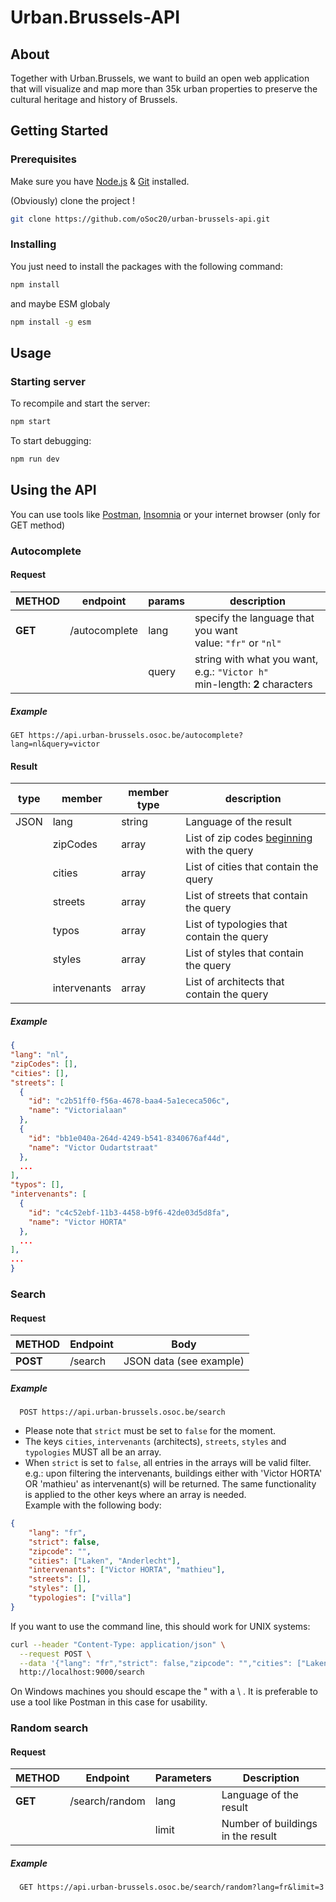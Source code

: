 # Urban.Brussels-API

## About

Together with Urban.Brussels, we want to build an open web application that will visualize and map more than 35k urban properties to preserve the cultural heritage and history of Brussels. 

## Getting Started

### Prerequisites

Make sure you have [Node.js](https://nodejs.org/) & [Git](https://git-scm.com/) installed.

(Obviously) clone the project !
```sh
git clone https://github.com/oSoc20/urban-brussels-api.git
```


### Installing

You just need to install the packages with the following command:
```sh
npm install
```

and maybe ESM globaly
```sh
npm install -g esm
```

## Usage

### Starting server

To recompile and start the server:
```sh
npm start
```

To start debugging:
```sh
npm run dev
```

## Using the API

You can use tools like [Postman](https://www.postman.com/), [Insomnia](https://insomnia.rest/) or your internet browser (only for GET method)

  ### Autocomplete

  #### Request

  | METHOD | endpoint | params | description |
  |--------|----------|--------|-------------|
  | **GET** | /autocomplete | lang  | specify the language that you want<br />value: `"fr"` or `"nl"` |
  |         |               | query | string with what you want, e.g.: `"Victor h"` <br /> min-length: **2** characters|

  ##### Example
  ```http request
  GET https://api.urban-brussels.osoc.be/autocomplete?lang=nl&query=victor
  ```

  #### Result

  | type | member | member type | description |
  |------|--------|-------------|-------------|
  | JSON | lang   | string      | Language of the result |
  |      | zipCodes | array     | List of zip codes <u>beginning</u> with the query |
  |      | cities | array       | List of cities that contain the query |
  |      | streets| array       | List of streets that contain the query |
  |      | typos  | array       | List of typologies that contain the query |
  |      | styles | array       | List of styles that contain the query |
  |      | intervenants | array | List of architects that contain the query |


  ##### Example
  ```json
  {
  "lang": "nl",
  "zipCodes": [],
  "cities": [],
  "streets": [
    {
      "id": "c2b51ff0-f56a-4678-baa4-5a1ececa506c",
      "name": "Victorialaan"
    },
    {
      "id": "bb1e040a-264d-4249-b541-8340676af44d",
      "name": "Victor Oudartstraat"
    },
    ...
  ],
  "typos": [],
  "intervenants": [
    {
      "id": "c4c52ebf-11b3-4458-b9f6-42de03d5d8fa",
      "name": "Victor HORTA"
    },
    ...
  ],
  ...
}
  ```

  ### Search
  
  #### Request
  
  | METHOD | Endpoint | Body |
  |--------|----------|--------|
  | **POST** | /search | JSON data (see example)  |

  ##### Example
  ```http request
    POST https://api.urban-brussels.osoc.be/search
  ``` 
  
  - Please note that `strict` must be set to `false` for the moment.
  - The keys `cities`, `intervenants` (architects), `streets`, `styles` and `typologies` MUST all be an array.<br>
  - When `strict` is set to `false`, all entries in the arrays will be valid filter. e.g.: upon filtering the intervenants, buildings either with 'Victor HORTA' OR 'mathieu' as intervenant(s) will be returned. The same functionality is applied to the other keys where an array is needed.<br>
  Example with the following body:
  ```json
  {
      "lang": "fr",
      "strict": false,
      "zipcode": "",
      "cities": ["Laken", "Anderlecht"],
      "intervenants": ["Victor HORTA", "mathieu"],
      "streets": [],
      "styles": [],
      "typologies": ["villa"]
  }
  ```
  
  If you want to use the command line, this should work for UNIX systems:
  ```bash
  curl --header "Content-Type: application/json" \
    --request POST \
    --data '{"lang": "fr","strict": false,"zipcode": "","cities": ["Laken", "Anderlecht"],"intervenants": ["Victor HORTA", "mathieu"],"streets": [],"styles": [],"typologies": ["villa"]}' \
    http://localhost:9000/search
  ```
  On Windows machines you should escape the " with a \ . It is preferable to use a tool like Postman in this case for usability.
  
  ### Random search
    
  #### Request
    
  |  METHOD |     Endpoint    | Parameters | Description |
  |---------|-----------------|------------|-------------|
  | **GET** | /search/random  |    lang    | Language of the result |
  |         |                 |    limit   | Number of buildings in the result|
  
  ##### Example
  ```http request
    GET https://api.urban-brussels.osoc.be/search/random?lang=fr&limit=3
  ``` 